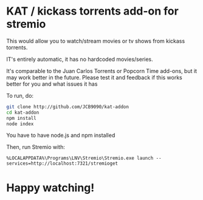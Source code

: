 KAT / kickass torrents add-on for stremio
==============================

This would allow you to watch/stream movies or tv shows from kickass torrents.

IT's entirely automatic, it has no hardcoded movies/series.

It's comparable to the Juan Carlos Torrents or Popcorn Time add-ons, but it may work better in the future. Please test it and feedback if this works better for you and what issues it has

To run, do:
```bash
git clone http://github.com/JCB9090/kat-addon
cd kat-addon
npm install
node index
```

You have to have node.js and npm installed 

Then, run Stremio with:
```
%LOCALAPPDATA%\Programs\LNV\Stremio\Stremio.exe launch --services=http://localhost:7321/stremioget
```


Happy watching!
========
